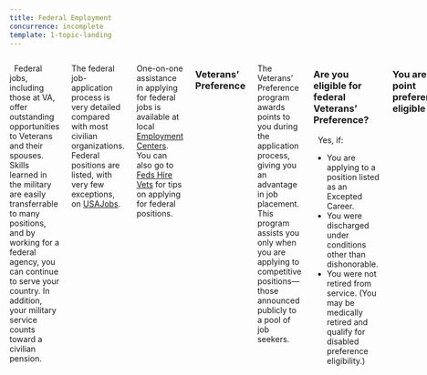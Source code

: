 ```yaml
---
title: Federal Employment
concurrence: incomplete
template: 1-topic-landing
---
```


<div class="main" role="main" markdown="0">

<div class="section one" markdown="0">
<div class="primary" markdown="0">
<div class="row" markdown="0">
<div class="small-12 columns usa-content" markdown="1">

  Federal jobs, including those at VA, offer outstanding opportunities to Veterans and their spouses. Skills learned in the military are easily transferrable to many positions, and by working for a federal agency, you can continue to serve your country. In addition, your military service counts toward a civilian pension.   

The federal job-application process is very detailed compared with most civilian organizations. Federal positions are listed, with very few exceptions, on [USAJobs](http://www.usajobs.gov).   

One-on-one assistance in applying for federal jobs is available at local [Employment Centers](https://www.doleta.gov/usworkforce/onestop/onestopmap.cfm). You can also go to [Feds Hire Vets](http://www.fedshirevets.gov) for tips on applying for federal positions.   

### Veterans’ Preference
The Veterans’ Preference program awards points to you during the application process, giving you an advantage in job placement. This program assists you only when you are applying to competitive positions—those announced publicly to a pool of job seekers.
 
<div class="call-out" markdown="1">

### Are you eligible for federal Veterans’ Preference?

  Yes, if:  

- You are applying to a position listed as an Excepted Career. 
- You were discharged under conditions other than dishonorable. 
- You were not retired from service. (You may be medically retired and qualify for disabled preference eligibility.)
</div>

### You are 0-point preference eligible 
if you are a Veteran who is the only surviving child in a family in which the father or mother or one or more siblings:

- Served in the Armed Forces, and
- Was killed, died as a result of wounds, accident, or disease; is in a captured or missing-in-action status; or is permanently 100% disabled or hospitalized and is not gainfully employed because of the disability.

### You are 5-point preference eligible 
if you served:

- For more than 180 consecutive days, other than for training, any part of which occurred during the period beginning September 11, 2001, and ending August 31, 2010, the last day of Operation Iraqi Freedom, or
- Between August 2, 1990, and January 2, 1992, or
- For more than 180 consecutive days, other than for training, any part of which occurred after January 31, 1955, and before October 15, 1976.
- In a war, campaign, or expedition for which a campaign badge has been authorized or between April 28, 1952, and July 1, 1955.

### You are a 10-point preference eligible 
if you:

- Have a service-connected disability, or
- Received a Purple Heart.


### Noncompetitive Hiring
You may be eligible for a federal position without having to compete with the public. This is called Noncompetitive Hiring. If you have a 30% or more service-connected disability or a severe physical, intellectual, or psychological disability, you may be placed on a fast track to a position. 
In order to apply for one of these jobs, you must provide the following documents:

- SF-15, Application for 10-Point Veteran Preference
- DD214, Certificate of Release or Discharge from Active Duty
- Other medical documentation as requested 

</div>
</div>
</div>